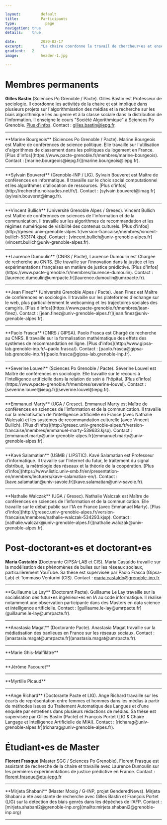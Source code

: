 ```yaml
---

layout:			default
title:  		Participants
type:			  page
navigation: true
details:    true

date:   		2020-02-17
excerpt: 		"La chaire coordonne le travail de chercheur•es et enseignant•es-chercheur•es de l'Université Grenoble Alpes principalement. Elle accueille aussi des chercheur•es post-doctorant•es et des doctorant•es sur des projets de recherche portés par ses membres ainsi que des étudiant•es de Master contribuant à ces projets."
gradient: 	2
image: 			header-1.jpg

---
```


# Membres permanents

**Gilles Bastin** (Sciences Po Grenoble / Pacte). Gilles Bastin est Professeur de sociologie. Il coordonne les activités de la chaire et est impliqué dans plusieurs projets sur l'algorithmisation des médias et la recherche sur les biais algorithmique liés au genre et à la classe sociale dans la distribution de l'information. Il enseigne le cours "Société Algorithmique" à Sciences Po Grenoble. [Plus d'infos](gillesbastin.github.io/). Contact : [gilles.bastin@iepg.fr](mailto:gilles.bastin@iepg.fr).
<hr>
**Marine Bourgeois** (Sciences Po Grenoble / Pacte). Marine Bourgeois est Maître de conférences de science politique. Elle travaille sur l'utilisation d'algorithmes de classement dans les politiques du logement en France. [Plus d'infos](https://www.pacte-grenoble.fr/membres/marine-bourgeois). Contact : [marine.bourgeois@iepg.fr](marine.bourgeois@iepg.fr).
<hr>
**Sylvain Bouveret** (Grenoble-INP / LIG). Sylvain Bouveret est Maître de conférences en informatique. Il travaille sur le choix social computationnel et les algorithmes d'allocation de ressources. [Plus d'infos](http://recherche.noiraudes.net/fr/). Contact : [sylvain.bouveret@imag.fr](sylvain.bouveret@imag.fr).
<hr>
**Vincent Bullich** (Université Grenoble Alpes / Gresec). Vincent Bullich est Maître de conférences en sciences de l'information et de la communication. Il travaille sur les algorithmes de recommandation et les régimes numériques de visibilité des contenus culturels. [Plus d'infos](http://gresec.univ-grenoble-alpes.fr/version-francaise/membres/vincent-bullich-533174.kjsp). Contact : [vincent.bullich@univ-grenoble-alpes.fr](vincent.bullich@univ-grenoble-alpes.fr).
<hr>
**Laurence Dumoulin** (CNRS / Pacte), Laurence Dumoulin est Chargée de recherche au CNRS. Elle travaille sur l'innovation dans la justice et les expérimentations françaises en matière de justice prédictive. [Plus d'infos](https://www.pacte-grenoble.fr/membres/laurence-dumoulin). Contact : [laurence.dumoulin@umrpacte.fr](laurence.dumoulin@umrpacte.fr).
<hr>
**Jean Finez** (Université Grenoble Alpes / Pacte). Jean Finez est Maître de conférences en sociologie. Il travaille sur les plateformes d'échange sur le web, plus particulièrement le webcaming et les trajectoires sociales des camgirls. [Plus d'infos](https://www.pacte-grenoble.fr/membres/jean-finez). Contact : [jean.finez@univ-grenoble-alpes.fr](jean.finez@univ-grenoble-alpes.fr).
<hr>
**Paolo Frasca** (CNRS / GIPSA). Paolo Frasca est Chargé de recherche au CNRS. Il travaille sur la formalisation mathématique des effets des systèmes de recommandation en ligne. [Plus d'infos](http://www.gipsa-lab.grenoble-inp.fr/~paolo.frasca/). Contact : [paolo.frasca@gipsa-lab.grenoble-inp.fr](paolo.frasca@gipsa-lab.grenoble-inp.fr).
<hr>
**Severine Louvel** (Sciences Po Grenoble / Pacte). Séverine Louvel est Maître de conférences en sociologie. Elle travaille sur le recours à l'intelligence artificielle dans la relation de soin à l'hôpital. [Plus d'infos](https://www.pacte-grenoble.fr/membres/severine-louvel). Contact : [severine.louvel@iepg.fr](severine.louvel@iepg.fr).
<hr>
**Emmanuel Marty** (UGA / Gresec). Emmanuel Marty est Maître de conférences en sciences de l'information et de la communication. Il travaille sur la médiatisation de l'intelligence artificielle en France (avec Nathalie Walcsak) et les systèmes de recommandation culturelle (avec Vincent Bullich). [Plus d'infos](http://gresec.univ-grenoble-alpes.fr/version-francaise/membres/emmanuel-marty-539633.kjsp). Contact :[emmanuel.marty@univ-grenoble-alpes.fr](emmanuel.marty@univ-grenoble-alpes.fr).
<hr>
**Kavé Salamatian** (USMB / LIPSTIC). Kavé Salamatian est Professeur d'informatique. Il travaille sur l'Internet du futur, le traitement du signal distribué, la métrologie des réseaux et la théorie de la coopération. [Plus d'infos](https://www.listic.univ-smb.fr/en/presentation-en/members/lecturers/kave-salamatian-en/). Contact : [kave.salamatian@univ-savoie.fr](kave.salamatian@univ-savoie.fr).
<hr>
**Nathalie Walczak** (UGA / Gresec). Nathalie Walczak est Maître de conférences en sciences de l'information et de la communication. Elle travaille sur le débat public sur l'IA en France (avec Emmanuel Marty). [Plus d'infos](http://gresec.univ-grenoble-alpes.fr/version-francaise/membres/nathalie-walczak-534293.kjsp). Contact : [nathalie.walczak@univ-grenoble-alpes.fr](nathalie.walczak@univ-grenoble-alpes.fr).

# Post-doctorant•es et doctorant•es

**Maria Castaldo** (Doctorante GIPSA-LAB et CIS). Maria Castaldo travaille sur la modélisation des phénomènes de bulles sur les réseaux sociaux, particulièrement YouTube. Sa thèse est supervisée par Paolo Frasca (Gipsa-Lab) et Tommaso Venturini (CIS). Contact : [maria.castaldo@grenoble-inp.fr](maria.castaldo@grenoble-inp.fr).
<hr>
**Guillaume Le Lay** (Doctorant Pacte). Guillaume Le Lay travaille sur la socialisation des futur•es ingénieur•es en IA au code informatique. Il réalise notamment une observation participante dans des Masters en data science et intelligence artificielle. Contact : [guillaume.le-lay@umrpacte.fr](guillaume.le-lay@umrpacte.fr).
<hr>
**Anastasia Magat** (Doctorante Pacte). Anastasia Magat travaille sur la médiatisation des banlieues en France sur les réseaux sociaux. Contact : [anastasia.magat@umrpacte.fr](anastasia.magat@umrpacte.fr).
<hr>
**Marie Ghis-Malfilâtre**
<hr>
**Jérôme Pacouret**
<hr>
**Myrtille Picaud**
<hr>
**Ange Richard** (Doctorante Pacte et LIG). Ange Richard travaille sur les écarts de représentation entre femmes et hommes dans les médias à partir de méthodes issues du Traitement Automatique des Langues et d'une enquête par entretiens dans plusieurs rédactions de médias. Sa thèse est supervisée par Gilles Bastin (Pacte) et François Portet (LIG & Chaire Langage et Intelligence Artificielle de MIAI). Contact : [richarag@univ-grenoble-alpes.fr](richarag@univ-grenoble-alpes.fr).

# Étudiant•es de Master

**Florent Frasque** (Master SGC / Sciences Po Grenoble). Florent Frasque est assistant de recherche de la chaire et travaille avec Laurence Dumoulin sur les premières expérimentations de justice prédictive en France. Contact : [florent.frasque@etu-iepg.fr](mailto:florent.frasque@etu-iepg.fr)
<hr>
**Mirjeta Shabani** (Master Mosig / G-INP, projet GenderedNews). Mirjeta Shabani a été assistante de recherche avec Gilles Bastin et François Portet (LIG) sur la détection des biais genrés dans les dépêches de l'AFP. Contact : [mirjeta.shabani2@grenoble-inp.org](mailto:mirjeta.shabani2@grenoble-inp.org)
<hr>
